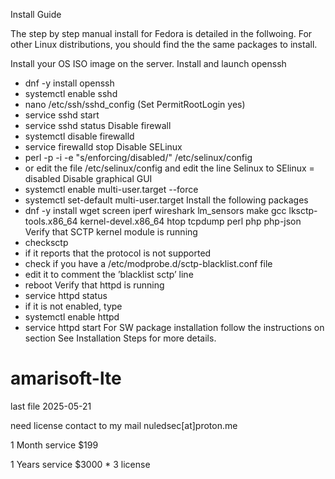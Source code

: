 
Install Guide

The step by step manual install for Fedora is detailed in the follwoing. For other Linux distributions, you should find the the same packages to install.

Install your OS ISO image on the server.
Install and launch openssh
- dnf -y install openssh
- systemctl enable sshd
- nano /etc/ssh/sshd_config (Set PermitRootLogin yes)
- service sshd start
- service sshd status
Disable firewall
- systemctl disable firewalld
- service firewalld stop
Disable SELinux
- perl -p -i -e "s/enforcing/disabled/" /etc/selinux/config
- or edit the file /etc/selinux/config and edit the line Selinux to SElinux = disabled
Disable graphical GUI
- systemctl enable multi-user.target --force
- systemctl set-default multi-user.target
Install the following packages
- dnf -y install wget screen iperf wireshark lm_sensors make gcc lksctp-tools.x86_64 kernel-devel.x86_64 htop tcpdump perl php php-json
Verify that SCTP kernel module is running
- checksctp
- if it reports that the protocol is not supported
- check if you have a /etc/modprobe.d/sctp-blacklist.conf file
- edit it to comment the ’blacklist sctp’ line
- reboot
Verify that httpd is running
- service httpd status
- if it is not enabled, type
- systemctl enable httpd
- service httpd start
For SW package installation follow the instructions on section See Installation Steps for more details.


# amarisoft-lte
last file 2025-05-21

need license contact to my mail
nuledsec[at]proton.me


1 Month service $199

1 Years service $3000 * 3 license


